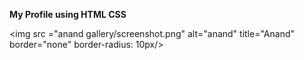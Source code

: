<b> My Profile using HTML CSS </b>

<img src ="anand gallery/screenshot.png" alt="anand" title="Anand" border="none"  border-radius: 10px/>
